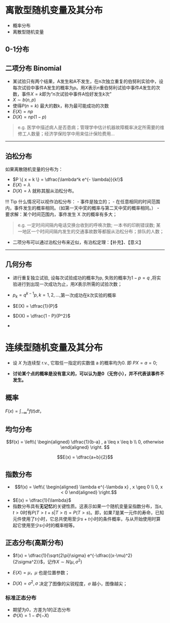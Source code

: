 # 离散型随机变量及其分布

- 概率分布
- 离散型随机变量

## 0-1分布

## 二项分布 Binomial

- 某试验只有两个结果，A发生和A不发生，在n次独立重复的伯努利实验中，设每次试验中事件A发生的概率为$p$。用$X$表示$n$重伯努利试验中事件$A$发生的次数，事件${X=k}$即为“$n$次试验中事件A恰好发生$k$次”
- $X \sim b(n,p)$
- 使得$P(n=k)$ 最大的数k，称为最可能成功的次数
- $E(X) = np$
- $D(X) = np(1-p)$

> e.g. 医学中描述病人是否患病；管理学中估计机器故障概率决定所需要的维修工人数量；经济学保险学中用来估计保险费用...

---------------
## 泊松分布

如果离散随机变量的分布为：

- $P \{ x = k \} = \dfrac{\lambda^k e^{- \lambda}}{k!}$
- $E(X) = \lambda$
- $D(X) = \lambda$
就称其服从泊松分布。

!!! Tip
    什么情况可以视作泊松分布：
    - 事件是独立的；
    - 在任意相同的时间范围内，事件发生的概率相同。（如第一天中奖的概率与第二天中奖的概率相同。）
    - 要求解：某个时间范围内，事件发生 X 次的概率有多大；

> e.g. 一定时间间隔内电话交换台收到的呼唤次数; 一本书的印刷错误数; 某一地区一个时间间隔内发生的交通事故数等都服从泊松分布；排队的人数；


- 二项分布可以通过泊松分布来近似，有泊松定理：【补充】、【意义】
  
------

## 几何分布

- 进行重复独立试验, 设每次试验成功的概率为p, 失败的概率为$1-p = q$  ,将实验进行到出现一次成功为止，用$X$表示所需的试验次数；
- $p_k = q^{k-1} p, k = 1,2,...,$第一次成功在$k$次实验的概率 
- $E(X) = \dfrac{1}{P}$
  

- $D(X) = \dfrac{1 - P}{P^2}$
- 


# 连续型随机变量及其分布


- 设 $X$ 为连续型 r.v., 它取任一指定的实数值 a 的概率均为0. 即 $P{ X = a} = 0$;

- **讨论某个点的概率是没有意义的，可以认为是0（无穷小），并不代表该事件不发生。**


## 概率

$F(x) = \int^{x}_{-\infty} f(t) dt$，

## 均匀分布

$$f(x) = \left\{ \begin{aligned} \dfrac{1}{b-a} , a \leq x \leq b \\ 0, otherwise   \end{aligned} \right. $$

$$E(x) = \dfrac{a+b}{2}$$


## 指数分布

- $$f(x) = \left\{ \begin{aligned} \lambda e^{-\lambda x} , x \geq 0 \\ 0, x < 0 \end{aligned} \right.$$
- $E(x) = \dfrac{1}{\lambda}$
- 指数分布具有**无记忆**的关键性质。这表示如果一个随机变量呈指数分布，当$s,t>0$时有$P(T>t+s|T>t)=P(T>s)$。即，如果$T$是某一元件的寿命，已知元件使用了$t$小时，它总共使用至少$s+t$小时的条件概率，与从开始使用时算起它使用至少$s$小时的概率相等。

## 正态分布(高斯分布)

- $f(x) = \dfrac{1}{\sqrt{2\pi}\sigma} e^{-\dfrac{(x-\mu)^2}{2\sigma^2}}$，记作$X \sim N(\mu, \sigma^2)$

- $E(X) = \mu， \mu$ 也是位置参数；
- $D(X) = \sigma^2 , \sigma$ 决定了图像的尖锐程度，$\sigma$ 越小，图像越尖；
### 标准正态分布

- 期望为0，方差为1的正态分布
- $\Phi(X) =  1 - \Phi(-X)$


